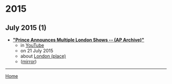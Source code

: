 # 2015

## July 2015 (1)

 - [**"Prince Announces Multiple London Shows -- (AP Archive)"**](https://www.youtube.com/watch?v=en7vN2tIm7c)
    - in [YouTube](../../../publications/u-z/youtube/index.md)
    - on 21 July 2015
    - about [London (place)](../../../topics/place/london/index.md)
    - ([mirror](https://web.archive.org/web/*/https://www.youtube.com/watch?v=en7vN2tIm7c))

----

[Home](../index.md)
